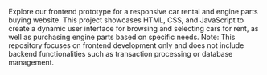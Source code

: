Explore our frontend prototype for a responsive car rental and engine parts buying website. 
This project showcases HTML, CSS, and JavaScript to create a dynamic user interface for browsing and selecting cars for rent, as well as purchasing engine parts based on specific needs.
Note: This repository focuses on frontend development only and does not include backend functionalities such as transaction processing or database management.